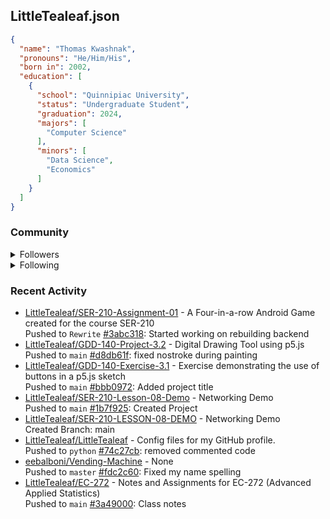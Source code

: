 <h2>LittleTealeaf.json</h2>

```json
{
  "name": "Thomas Kwashnak",
  "pronouns": "He/Him/His",
  "born in": 2002,
  "education": [
    {
      "school": "Quinnipiac University",
      "status": "Undergraduate Student",
      "graduation": 2024,
      "majors": [
        "Computer Science"
      ],
      "minors": [
        "Data Science",
        "Economics"
      ]
    }
  ]
}
```
<h3>Community</h3>
<details><summary>Followers</summary><a href="https://github.com/eebalboni"><img src="https://avatars.githubusercontent.com/u/84345297?v=4" alt = "eebalboni" style="width:50px;height:50px"></a><a href="https://github.com/PriscillaE1"><img src="https://avatars.githubusercontent.com/u/91395861?v=4" alt = "PriscillaE1" style="width:50px;height:50px"></a></details>
<details><summary>Following</summary><a href="https://github.com/3b1b"><img src="https://avatars.githubusercontent.com/u/11601040?v=4" alt = "3b1b" style="width:50px;height:50px"></a><a href="https://github.com/a-r-t"><img src="https://avatars.githubusercontent.com/u/26610904?v=4" alt = "a-r-t" style="width:50px;height:50px"></a><a href="https://github.com/swirty"><img src="https://avatars.githubusercontent.com/u/35018264?v=4" alt = "swirty" style="width:50px;height:50px"></a><a href="https://github.com/BobdaFett"><img src="https://avatars.githubusercontent.com/u/57099895?v=4" alt = "BobdaFett" style="width:50px;height:50px"></a><a href="https://github.com/Clemeit"><img src="https://avatars.githubusercontent.com/u/60582814?v=4" alt = "Clemeit" style="width:50px;height:50px"></a><a href="https://github.com/eebalboni"><img src="https://avatars.githubusercontent.com/u/84345297?v=4" alt = "eebalboni" style="width:50px;height:50px"></a><a href="https://github.com/PriscillaE1"><img src="https://avatars.githubusercontent.com/u/91395861?v=4" alt = "PriscillaE1" style="width:50px;height:50px"></a></details>
<h3>Recent Activity</h3>
<ul><li><a href="https://github.com/LittleTealeaf/SER-210-Assignment-01">LittleTealeaf/SER-210-Assignment-01</a> - A Four-in-a-row Android Game created for the course SER-210<br>Pushed to <code>Rewrite</code> <a href="https://github.com/LittleTealeaf/SER-210-Assignment-01/commit/3abc31809e6a84508b37a27798908037eabd80ce">#3abc318</a>: Started working on rebuilding backend</li><li><a href="https://github.com/LittleTealeaf/GDD-140-Project-3.2">LittleTealeaf/GDD-140-Project-3.2</a> - Digital Drawing Tool using p5.js<br>Pushed to <code>main</code> <a href="https://github.com/LittleTealeaf/GDD-140-Project-3.2/commit/d8db61fbbc92f76db96799614c45c2a6b47771a7">#d8db61f</a>: fixed nostroke during painting</li><li><a href="https://github.com/LittleTealeaf/GDD-140-Exercise-3.1">LittleTealeaf/GDD-140-Exercise-3.1</a> - Exercise demonstrating the use of buttons in a p5.js sketch<br>Pushed to <code>main</code> <a href="https://github.com/LittleTealeaf/GDD-140-Exercise-3.1/commit/bbb0972a5bf3ba0b1883cebddda2fea8ea4aef80">#bbb0972</a>: Added project title</li><li><a href="https://github.com/LittleTealeaf/SER-210-Lesson-08-Demo">LittleTealeaf/SER-210-Lesson-08-Demo</a> - Networking Demo<br>Pushed to <code>main</code> <a href="https://github.com/LittleTealeaf/SER-210-Lesson-08-Demo/commit/1b7f925485e141df4e8484305a66f9812fa8c460">#1b7f925</a>: Created Project</li><li><a href="https://github.com/LittleTealeaf/SER-210-Lesson-08-Demo">LittleTealeaf/SER-210-LESSON-08-DEMO</a> - Networking Demo<br>Created Branch: main</li><li><a href="https://github.com/LittleTealeaf/LittleTealeaf">LittleTealeaf/LittleTealeaf</a> - Config files for my GitHub profile.<br>Pushed to <code>python</code> <a href="https://github.com/LittleTealeaf/LittleTealeaf/commit/74c27cb2d8317dc2b92e1963ec6a12969bbb769d">#74c27cb</a>: removed commented code</li><li><a href="https://github.com/eebalboni/Vending-Machine">eebalboni/Vending-Machine</a> - None<br>Pushed to <code>master</code> <a href="https://github.com/eebalboni/Vending-Machine/commit/fdc2c6075a9ba7681d74fcff2106b251f0a13891">#fdc2c60</a>: Fixed my name spelling</li><li><a href="https://github.com/LittleTealeaf/EC-272">LittleTealeaf/EC-272</a> - Notes and Assignments for EC-272 (Advanced Applied Statistics)<br>Pushed to <code>main</code> <a href="https://github.com/LittleTealeaf/EC-272/commit/3a49000f758bb2832510f56406bc3f2c0abdbdbd">#3a49000</a>: Class notes</li></ul>
